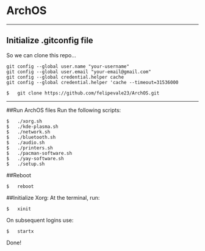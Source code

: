 # ArchOS
---
## Initialize .gitconfig file 
So we can clone this repo...

```
git config --global user.name "your-username" 
git config --global user.email "your-email@gmail.com" 
git config --global credential.helper cache 
git config --global credential.helper 'cache --timeout=31536000
```
```
$   git clone https://github.com/felipevale23/ArchOS.git
```
---
##Run ArchOS files
Run the following scripts:
```
$   ./xorg.sh
$   ./kde-plasma.sh 
$   ./network.sh 
$   ./bluetooth.sh 
$   ./audio.sh 
$   ./printers.sh 
$   ./pacman-software.sh
$   ./yay-software.sh
$   ./setup.sh
```
##Reboot
```
$   reboot
```
##Initialize Xorg:
At the terminal, run:
```
$   xinit
```
On subsequent logins use:
```
$   startx
```
Done!
